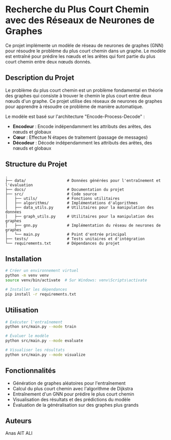 # Recherche du Plus Court Chemin avec des Réseaux de Neurones de Graphes

Ce projet implémente un modèle de réseau de neurones de graphes (GNN) pour résoudre le problème du plus court chemin dans un graphe. Le modèle est entraîné pour prédire les nœuds et les arêtes qui font partie du plus court chemin entre deux nœuds donnés.

## Description du Projet

Le problème du plus court chemin est un problème fondamental en théorie des graphes qui consiste à trouver le chemin le plus court entre deux nœuds d'un graphe. Ce projet utilise des réseaux de neurones de graphes pour apprendre à résoudre ce problème de manière automatique.

Le modèle est basé sur l'architecture "Encode-Process-Decode" :
- **Encodeur** : Encode indépendamment les attributs des arêtes, des nœuds et globaux
- **Cœur** : Effectue N étapes de traitement (passage de messages)
- **Décodeur** : Décode indépendamment les attributs des arêtes, des nœuds et globaux

## Structure du Projet

```
.
├── data/                  # Données générées pour l'entraînement et l'évaluation
├── docs/                  # Documentation du projet
├── src/                   # Code source
│   ├── utils/             # Fonctions utilitaires
│   ├── algorithms/        # Implémentations d'algorithmes
│   ├── data_utils.py      # Utilitaires pour la manipulation des données
│   ├── graph_utils.py     # Utilitaires pour la manipulation des graphes
│   ├── gnn.py             # Implémentation du réseau de neurones de graphes
│   └── main.py            # Point d'entrée principal
├── tests/                 # Tests unitaires et d'intégration
└── requirements.txt       # Dépendances du projet
```

## Installation

```bash
# Créer un environnement virtuel
python -m venv venv
source venv/bin/activate  # Sur Windows: venv\Scripts\activate

# Installer les dépendances
pip install -r requirements.txt
```

## Utilisation

```bash
# Exécuter l'entraînement
python src/main.py --mode train

# Évaluer le modèle
python src/main.py --mode evaluate

# Visualiser les résultats
python src/main.py --mode visualize
```

## Fonctionnalités

- Génération de graphes aléatoires pour l'entraînement
- Calcul du plus court chemin avec l'algorithme de Dijkstra
- Entraînement d'un GNN pour prédire le plus court chemin
- Visualisation des résultats et des prédictions du modèle
- Évaluation de la généralisation sur des graphes plus grands

## Auteurs

Anas AIT ALI
